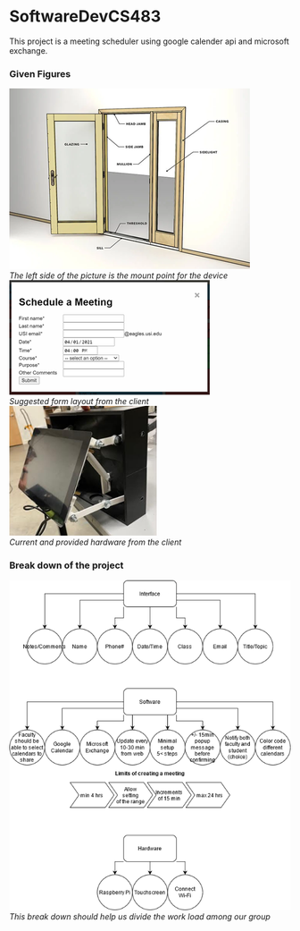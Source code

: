 # SoftwareDevCS483
This project is a meeting scheduler using google calender api and microsoft exchange.

### Given Figures
![](./Picture1.png)<br/>
*The left side of the picture is the mount point for the device*<br/>
![](./Picture2.png)<br/>
*Suggested form layout from the client*<br/>
![](./Picture3.png)<br/>
*Current and provided hardware from the client*<br/>

### Break down of the project
![](./Flowchart_Project.png)
*This break down should help us divide the work load among our group*
